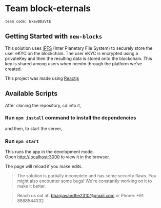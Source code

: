 # Team block-eternals
`team code: NkevDDsVtE`

## Getting Started with `new-blocks`

This solution uses [IPFS](https://ipfs.io/) (Inter Planetary File System) to securely store the user eKYC on the blockchain.
The user eKYC is encrypted using a privateKey and then the resulting data is stored onto the blockchain.
This key is shared among users when needm through the platform we've created.

This project was made using [Reactjs](reactjs.org)

## Available Scripts

After cloning the repository, cd into it,

### Run `npm install` command to install the dependencies

and then, to start the server,

### Run `npm start`

This runs the app in the development mode.\
Open [http://localhost:3000](http://localhost:3000) to view it in the browser.

The page will reload if you make edits.

> The solution is partially incomplete and has some security flaws.
> You might also encounter some bugs!
> We're constantly working on it to make it better.

> Reach us out at: [bhargavandhe2310@gmail.com](bhargavandhe2310@gmail.com)
or Phone: +91 8888544332
